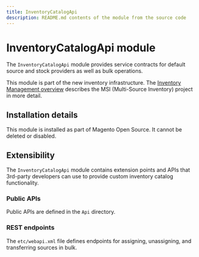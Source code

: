 ```yaml
---
title: InventoryCatalogApi
description: README.md contents of the module from the source code
---
```


# InventoryCatalogApi module

The `InventoryCatalogApi` module provides service contracts for default source and stock providers as well as bulk operations.

This module is part of the new inventory infrastructure. The
[Inventory Management overview](https://devdocs.magento.com/guides/v2.4/inventory/index.html)
describes the MSI (Multi-Source Inventory) project in more detail.

## Installation details

This module is installed as part of Magento Open Source. It cannot be deleted or disabled.

## Extensibility

The `InventoryCatalogApi` module contains extension points and APIs that 3rd-party developers
can use to provide custom inventory catalog functionality.

### Public APIs

Public APIs are defined in the `Api` directory.

### REST endpoints

The `etc/webapi.xml` file defines endpoints for assigning, unassigning, and transferring sources in bulk.

